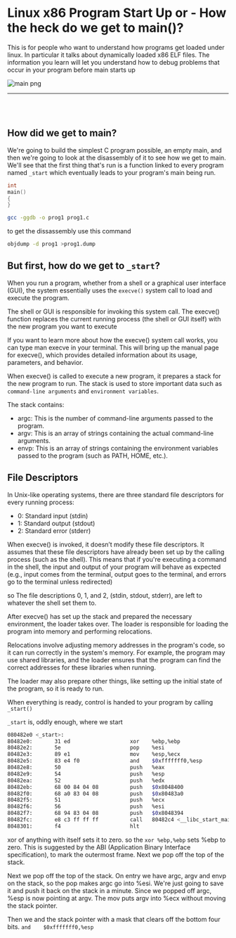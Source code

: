 # Linux x86 Program Start Up or - How the heck do we get to main()?

This is for people who want to understand how programs get loaded under linux. In particular it talks about dynamically loaded x86 ELF files. The information you learn will let you understand how to debug problems that occur in your program before main starts up

![main png](https://doremin.github.io/assets/images/2021-02-06/2021-02-06-1.png)

---

<br>
<br>

## How did we get to main?

We're going to build the simplest C program possible, an empty main, and then we're going to look at the disassembly of it to see how we get to main. We'll see that the first thing that's run is a function linked to every program named `_start` which eventually leads to your program's main being run.

```c
int
main()
{
}
```

```bash
gcc -ggdb -o prog1 prog1.c
```

to get the dissassembly use this command

```bash
objdump -d prog1 >prog1.dump
```

## But first, how do we get to `_start`?

When you run a program, whether from a shell or a graphical user interface (GUI), the system essentially uses the `execve()` system call to load and execute the program.

The shell or GUI is responsible for invoking this system call. The execve() function replaces the current running process (the shell or GUI itself) with the new program you want to execute

If you want to learn more about how the execve() system call works, you can type man execve in your terminal. This will bring up the manual page for execve(), which provides detailed information about its usage, parameters, and behavior.

When execve() is called to execute a new program, it prepares a stack for the new program to run. The stack is used to store important data such as `command-line arguments` and `environment variables`.

The stack contains:

- argc: This is the number of command-line arguments passed to the program.
- argv: This is an array of strings containing the actual command-line arguments.
- envp: This is an array of strings containing the environment variables passed to the program (such as PATH, HOME, etc.).

## File Descriptors

In Unix-like operating systems, there are three standard file descriptors for every running process:

- 0: Standard input (stdin)
- 1: Standard output (stdout)
- 2: Standard error (stderr)

When execve() is invoked, it doesn’t modify these file descriptors. It assumes that these file descriptors have already been set up by the calling process (such as the shell). This means that if you're executing a command in the shell, the input and output of your program will behave as expected (e.g., input comes from the terminal, output goes to the terminal, and errors go to the terminal unless redirected)

so The file descriptions 0, 1, and 2, (stdin, stdout, stderr), are left to whatever the shell set them to.

After execve() has set up the stack and prepared the necessary environment, the loader takes over. The loader is responsible for loading the program into memory and performing relocations.

Relocations involve adjusting memory addresses in the program's code, so it can run correctly in the system's memory. For example, the program may use shared libraries, and the loader ensures that the program can find the correct addresses for these libraries when running.

The loader may also prepare other things, like setting up the initial state of the program, so it is ready to run.

When everything is ready, control is handed to your program by calling `_start()`

`_start` is, oddly enough, where we start

```bash
080482e0 <_start>:
80482e0:       31 ed                   xor    %ebp,%ebp
80482e2:       5e                      pop    %esi
80482e3:       89 e1                   mov    %esp,%ecx
80482e5:       83 e4 f0                and    $0xfffffff0,%esp
80482e8:       50                      push   %eax
80482e9:       54                      push   %esp
80482ea:       52                      push   %edx
80482eb:       68 00 84 04 08          push   $0x8048400
80482f0:       68 a0 83 04 08          push   $0x80483a0
80482f5:       51                      push   %ecx
80482f6:       56                      push   %esi
80482f7:       68 94 83 04 08          push   $0x8048394
80482fc:       e8 c3 ff ff ff          call   80482c4 <__libc_start_main@plt>
8048301:       f4                      hlt
```

xor of anything with itself sets it to zero. so the `xor %ebp,%ebp` sets %ebp to zero. This is suggested by the ABI (Application Binary Interface specification), to mark the outermost frame. Next we pop off the top of the stack.

Next we pop off the top of the stack. On entry we have argc, argv and envp on the stack, so the pop makes argc go into %esi. We're just going to save it and push it back on the stack in a minute. Since we popped off argc, %esp is now pointing at argv. The mov puts argv into %ecx without moving the stack pointer.

Then we and the stack pointer with a mask that clears off the bottom four bits. `and    $0xfffffff0,%esp`

